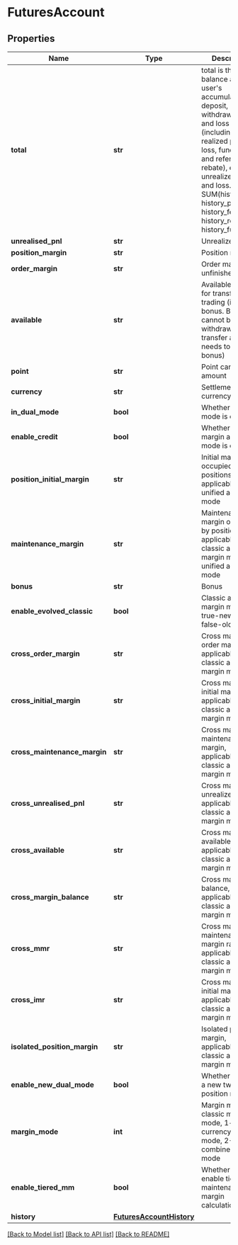 # FuturesAccount

## Properties
Name | Type | Description | Notes
------------ | ------------- | ------------- | -------------
**total** | **str** | total is the balance after the user&#39;s accumulated deposit, withdraw, profit and loss (including realized profit and loss, fund, fee and referral rebate), excluding unrealized profit and loss.  total &#x3D; SUM(history_dnw, history_pnl, history_fee, history_refr, history_fund) | [optional] 
**unrealised_pnl** | **str** | Unrealized PNL | [optional] 
**position_margin** | **str** | Position margin | [optional] 
**order_margin** | **str** | Order margin of unfinished orders | [optional] 
**available** | **str** | Available balance for transferring or trading (including bonus. Bonus cannot be withdrawn, so transfer amount needs to deduct bonus) | [optional] 
**point** | **str** | Point card amount | [optional] 
**currency** | **str** | Settlement currency | [optional] 
**in_dual_mode** | **bool** | Whether dual mode is enabled | [optional] 
**enable_credit** | **bool** | Whether portfolio margin account mode is enabled | [optional] 
**position_initial_margin** | **str** | Initial margin occupied by positions, applicable to unified account mode | [optional] 
**maintenance_margin** | **str** | Maintenance margin occupied by positions, applicable to new classic account margin mode and unified account mode | [optional] 
**bonus** | **str** | Bonus | [optional] 
**enable_evolved_classic** | **bool** | Classic account margin mode, true-new mode, false-old mode | [optional] 
**cross_order_margin** | **str** | Cross margin order margin, applicable to new classic account margin mode | [optional] 
**cross_initial_margin** | **str** | Cross margin initial margin, applicable to new classic account margin mode | [optional] 
**cross_maintenance_margin** | **str** | Cross margin maintenance margin, applicable to new classic account margin mode | [optional] 
**cross_unrealised_pnl** | **str** | Cross margin unrealized P&amp;L, applicable to new classic account margin mode | [optional] 
**cross_available** | **str** | Cross margin available balance, applicable to new classic account margin mode | [optional] 
**cross_margin_balance** | **str** | Cross margin balance, applicable to new classic account margin mode | [optional] 
**cross_mmr** | **str** | Cross margin maintenance margin rate, applicable to new classic account margin mode | [optional] 
**cross_imr** | **str** | Cross margin initial margin rate, applicable to new classic account margin mode | [optional] 
**isolated_position_margin** | **str** | Isolated position margin, applicable to new classic account margin mode | [optional] 
**enable_new_dual_mode** | **bool** | Whether to open a new two-way position mode | [optional] 
**margin_mode** | **int** | Margin mode, 0-classic margin mode, 1-cross-currency margin mode, 2-combined margin mode | [optional] 
**enable_tiered_mm** | **bool** | Whether to enable tiered maintenance margin calculation | [optional] 
**history** | [**FuturesAccountHistory**](FuturesAccountHistory.md) |  | [optional] 

[[Back to Model list]](../README.md#documentation-for-models) [[Back to API list]](../README.md#documentation-for-api-endpoints) [[Back to README]](../README.md)


